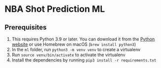 # NBA Shot Prediction ML


## Prerequisites
1. This requires Python 3.9 or later. You can download it from the [Python website](https://www.python.org/downloads/) or use Homebrew on macOS (`brew install python3`)
2. In the `ml` folder, run `python3 -m venv venv` to create a virtualenv
3. Run `source venv/bin/activate` to activate the virtualenv
4. Install the dependencies by running `pip3 install -r requirements.txt`
